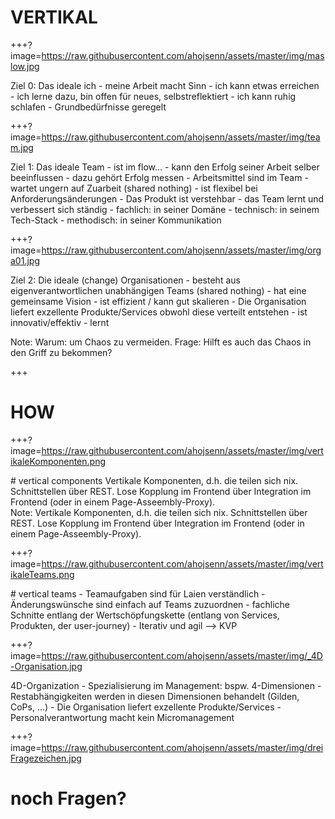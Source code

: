 # VERTIKAL

+++?image=https://raw.githubusercontent.com/ahojsenn/assets/master/img/maslow.jpg
<div>
Ziel 0: Das ideale ich
- meine Arbeit macht Sinn
- ich kann etwas erreichen
- ich lerne dazu, bin offen für neues, selbstreflektiert
- ich kann ruhig schlafen
- Grundbedürfnisse geregelt
</div>
<!-- .element: class="fragment fade-in" -->


+++?image=https://raw.githubusercontent.com/ahojsenn/assets/master/img/team.jpg
<div> Ziel 1: Das ideale Team
- ist im flow...
- kann den Erfolg seiner Arbeit selber beeinflussen
	- dazu gehört Erfolg messen
	- Arbeitsmittel sind im Team
- wartet ungern auf Zuarbeit (shared nothing)
- ist flexibel bei Anforderungsänderungen
- Das Produkt ist verstehbar
- das Team lernt und verbessert sich ständig
	- fachlich: in seiner Domäne
	- technisch: in seinem Tech-Stack
	- methodisch: in seiner Kommunikation
</div>
<!-- .element: class="fragment fade-in" -->

+++?image=https://raw.githubusercontent.com/ahojsenn/assets/master/img/orga01.jpg
<div>
Ziel 2: Die ideale (change) Organisationen
- besteht aus eigenverantwortlichen unabhängigen Teams (shared nothing)
- hat eine gemeinsame Vision
- ist effizient / kann gut skalieren
- Die Organisation liefert exzellente Produkte/Services obwohl diese verteilt entstehen
- ist innovativ/effektiv
- lernt
</div>
<!-- .element: class="fragment fade-in" -->

Note:
Warum: um Chaos zu vermeiden.
Frage: Hilft es auch das Chaos in den Griff zu bekommen?

+++
<!-- .slide: style="text-align: left; font-size: 0.6em;" -->
# HOW
<!-- .element: style="font-size: 5em; "-->

+++?image=https://raw.githubusercontent.com/ahojsenn/assets/master/img/vertikaleKomponenten.png
<div>
# vertical components
Vertikale Komponenten, d.h. die teilen sich nix. Schnittstellen über REST. Lose Kopplung im Frontend über Integration im Frontend (oder in  einem Page-Asseembly-Proxy).
</div>
<!-- .element: class="fragment fade-out" style="font-size: 2em;" -->
Note:
Vertikale Komponenten, d.h. die teilen sich nix. Schnittstellen über REST. Lose Kopplung im Frontend über Integration im Frontend (oder in  einem Page-Asseembly-Proxy).


+++?image=https://raw.githubusercontent.com/ahojsenn/assets/master/img/vertikaleTeams.png
<div>
# vertical teams
- Teamaufgaben sind für Laien verständlich
- Änderungswünsche sind einfach auf Teams zuzuordnen
- fachliche Schnitte entlang der Wertschöpfungskette
 (entlang von Services, Produkten, der user-journey)
- Iterativ und agil --> KVP
</div>
<!-- .element: class="fragment fade-out" -->

+++?image=https://raw.githubusercontent.com/ahojsenn/assets/master/img/_4D-Organisation.jpg
<div>
4D-Organization
- Spezialisierung im Management: bspw. 4-Dimensionen
- Restabhängigkeiten werden in diesen
 Dimensionen behandelt (Gilden, CoPs, ...)
- Die Organisation liefert exzellente Produkte/Services
- Personalverantwortung macht kein Micromanagement
</div>
<!-- .element: class="fragment fade-out" -->

+++?image=https://raw.githubusercontent.com/ahojsenn/assets/master/img/dreiFragezeichen.jpg
# noch Fragen?
<!-- .element: style="color: orange; "-->
